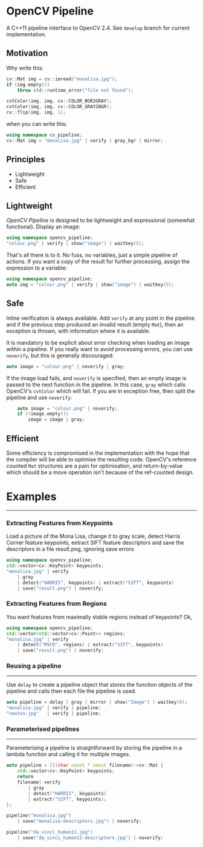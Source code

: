 # OpenCV Pipeline

A C++11 pipeline interface to OpenCV 2.4. See `develop` branch for current implementation.

## Motivation

Why write this:
```cpp
cv::Mat img = cv::imread("monalisa.jpg");
if (img.empty())
    throw std::runtime_error("file not found");

cvtColor(img, img, cv::COLOR_BGR2GRAY);
cvtColor(img, img, cv::COLOR_GRAY2BGR);
cv::flip(img, img, 1);
```

when you can write this:
```cpp
using namespace cv_pipeline;
cv::Mat img = "monalisa.jpg" | verify | gray_bgr | mirror;
```

## Principles
* Lightweight
* Safe
* Efficient

## Lightweight
*OpenCV Pipeline* is designed to be lightweight and expressional (somewhat functional).
Display an image:
```cpp
using namespace opencv_pipeline;
"colour.png" | verify | show("image") | waitkey(5);
```

That's all there is to it. No fuss, no variables, just a simple pipeline of actions.
If you want a copy of the result for further processing, assign the expression to a variable:
```cpp
using namespace opencv_pipeline;
auto img = "colour.png" | verify | show("image") | waitkey(5);
```

## Safe
Inline verification is always available. Add `verify` at any point in the pipeline and if the previous step produced an invalid result (empty `Mat`), then an exception is thrown, with information where it is available.

It is mandatory to be explicit about error checking when loading an image within a pipeline.
If you really want to avoid processing errors, you can use `noverify`, but this is generally discouraged:

```cpp
auto image = "colour.png" | noverify | gray;
```

If the image load fails, and `noverify` is specified, then an empty image is passed to the next function in the pipeline. In this case, `gray` which calls OpenCV's `cvtColor` which will fail. If you are in exception free, then split the pipeline and use `noverify`:

```cpp
    auto image = "colour.png" | noverify;
    if (!image.empty())
        image = image | gray;
```

## Efficient

Some efficiency is compromised in the implementation with the hope that the compiler will be able to optimise the resulting code. OpenCV's reference counted `Mat` structures are a pain for optimisation, and return-by-value which should be a move operation isn't because of the ref-counted design.

# Examples
---
### Extracting Features from Keypoints

Load a picture of the Mona Lisa, change it to gray scale, detect Harris Corner feature keypoints, extract SIFT feature descriptors and save the descriptors in a file result.png, ignoring save errors
```cpp
using namespace opencv_pipeline;
std::vector<cv::KeyPoint> keypoints;
"monalisa.jpg" | verify
    | gray
    | detect("HARRIS", keypoints) | extract("SIFT", keypoints)
    | save("result.png") | noverify;
```

### Extracting  Features from Regions
You want features from maximally stable regions instead of keypoints? Ok,
```cpp
using namespace opencv_pipeline;
std::vector<std::vector<cv::Point>> regions;
"monalisa.jpg" | verify
    | detect("MSCR", regions) | extract("SIFT", keypoints)
    | save("result.png") | noverify;
```

### Reusing a pipeline
---
Use `delay` to create a pipeline object that stores the function objects of the pipeline and calls then each file the pipeline is used.
```cpp
auto pipeline = delay | gray | mirror | show("Image") | waitkey(0);
"monalisa.jpg" | verify | pipeline;
"newton.jpg"   | verify | pipeline;
```

### Parameterised pipelines
---
Parameterising a pipeline is straightforward by storing the pipeline in a lambda function and calling it for multiple images.
```cpp
auto pipeline = [](char const * const filename)->cv::Mat {
    std::vector<cv::KeyPoint> keypoints;
    return
    filename| verify
        | gray
        | detect("HARRIS", keypoints)
        | extract("SIFT", keypoints);
};

pipeline("monalisa.jpg")
    | save("monalisa-descriptors.jpg") | noverify;

pipeline("da_vinci_human11.jpg")
    | save("da_vinci_human11-descriptors.jpg") | noverify;
```
